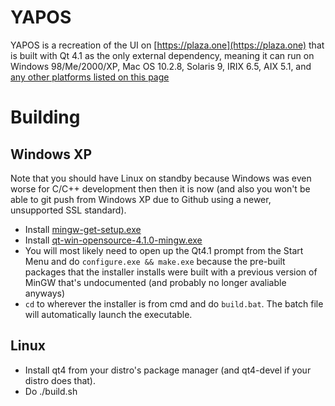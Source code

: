 # YAPOS

YAPOS is a recreation of the UI on [https://plaza.one](https://plaza.one) that is built with Qt 4.1 as the only external dependency, meaning it can run on Windows 98/Me/2000/XP, Mac OS 10.2.8, Solaris 9, IRIX 6.5, AIX 5.1, and [any other platforms listed on this page](http://web.archive.org/web/20060126211419/http://www.trolltech.com/developer/platforms/)

# Building

## Windows XP

Note that you should have Linux on standby because Windows was even worse for C/C++ development then then it is now (and also you won't be able to git push from Windows XP due to Github using a newer, unsupported SSL standard).

- Install [mingw-get-setup.exe](https://zenlayer.dl.sourceforge.net/project/mingw/Installer/mingw-get-setup.exe)
- Install [qt-win-opensource-4.1.0-mingw.exe](https://download.qt.io/archive/qt/4.1/qt-win-opensource-4.1.0-mingw.exe)
- You will most likely need to open up the Qt4.1 prompt from the Start Menu and do `configure.exe && make.exe` because the pre-built packages that the installer installs were built with a previous version of MinGW that's undocumented (and probably no longer avaliable anyways)
- `cd` to wherever the installer is from cmd and do `build.bat`. The batch file will automatically launch the executable.

## Linux

- Install qt4 from your distro's package manager (and qt4-devel if your distro does that).
- Do ./build.sh
